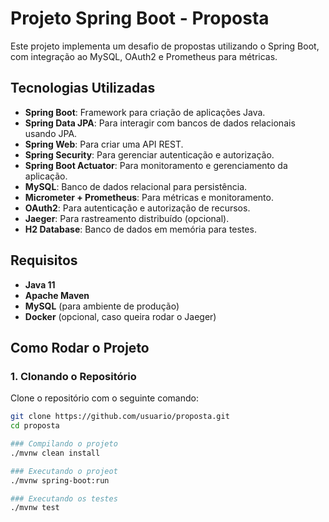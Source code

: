 # Projeto Spring Boot - Proposta

Este projeto implementa um desafio de propostas utilizando o Spring Boot, com integração ao MySQL, OAuth2 e Prometheus para métricas.

## Tecnologias Utilizadas

- **Spring Boot**: Framework para criação de aplicações Java.
- **Spring Data JPA**: Para interagir com bancos de dados relacionais usando JPA.
- **Spring Web**: Para criar uma API REST.
- **Spring Security**: Para gerenciar autenticação e autorização.
- **Spring Boot Actuator**: Para monitoramento e gerenciamento da aplicação.
- **MySQL**: Banco de dados relacional para persistência.
- **Micrometer + Prometheus**: Para métricas e monitoramento.
- **OAuth2**: Para autenticação e autorização de recursos.
- **Jaeger**: Para rastreamento distribuído (opcional).
- **H2 Database**: Banco de dados em memória para testes.

## Requisitos

- **Java 11**
- **Apache Maven**
- **MySQL** (para ambiente de produção)
- **Docker** (opcional, caso queira rodar o Jaeger)

## Como Rodar o Projeto

### 1. Clonando o Repositório

Clone o repositório com o seguinte comando:

```bash
git clone https://github.com/usuario/proposta.git
cd proposta

### Compilando o projeto
./mvnw clean install

### Executando o projeot
./mvnw spring-boot:run

### Executando os testes
./mvnw test
